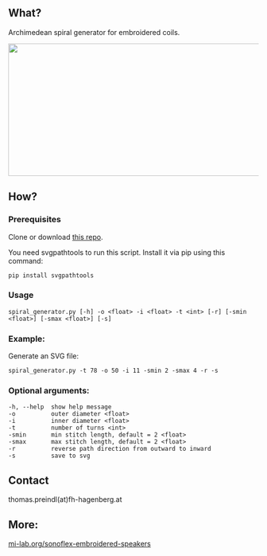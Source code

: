 ## What?

Archimedean spiral generator for embroidered coils.

<img src="http://mi-lab.org/wp-content/uploads/2020/06/embroidered_spiral_small.jpg" width="800" height="266">

## How?

### Prerequisites

Clone or download [this repo](https://github.com/mitmedialab/spiral).

You need svgpathtools to run this script. Install it via pip using this command:

    pip install svgpathtools


### Usage

    spiral_generator.py [-h] -o <float> -i <float> -t <int> [-r] [-smin <float>] [-smax <float>] [-s]


### Example:

Generate an SVG file:

    spiral_generator.py -t 78 -o 50 -i 11 -smin 2 -smax 4 -r -s


### Optional arguments:

    -h, --help  show help message
    -o          outer diameter <float>
    -i          inner diameter <float>
    -t          number of turns <int>
    -smin       min stitch length, default = 2 <float>
    -smax       max stitch length, default = 2 <float>
    -r          reverse path direction from outward to inward
    -s          save to svg


## Contact

thomas.preindl(at)fh-hagenberg.at


## More:
[mi-lab.org/sonoflex-embroidered-speakers](http://mi-lab.org/sonoflex-embroidered-speakers/)

